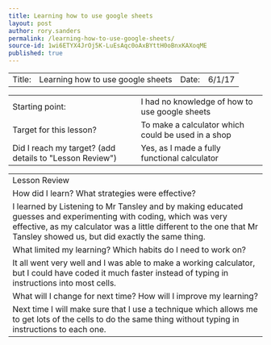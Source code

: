 ```yaml
---
title: Learning how to use google sheets
layout: post
author: rory.sanders
permalink: /learning-how-to-use-google-sheets/
source-id: 1wi6ETYX4JrOj5K-LuEsAqc0oAxBYttH0oBnxKAXoqME
published: true
---
```

<table>
  <tr>
    <td>Title:  </td>
    <td>Learning how to use google sheets</td>
    <td> Date:  </td>
    <td>6/1/17</td>
  </tr>
</table>


<table>
  <tr>
    <td>Starting point:</td>
    <td>I had no knowledge of how to use google sheets</td>
  </tr>
  <tr>
    <td>Target for this lesson?</td>
    <td>To make a calculator which could be used in a shop</td>
  </tr>
  <tr>
    <td>Did I reach my target? 
(add details to "Lesson Review")</td>
    <td>Yes, as I made a fully functional calculator</td>
  </tr>
</table>


<table>
  <tr>
    <td>Lesson Review</td>
  </tr>
  <tr>
    <td>How did I learn? What strategies were effective? </td>
  </tr>
  <tr>
    <td>I learned by Listening to Mr Tansley and by making educated guesses and experimenting with coding, which was very effective, as my calculator was a little different to the one that Mr Tansley showed us, but did exactly the same thing.</td>
  </tr>
  <tr>
    <td>What limited my learning? Which habits do I need to work on? </td>
  </tr>
  <tr>
    <td>It all went very well and I was able to make a working calculator, but I could have coded it much faster instead of typing in instructions into most cells.</td>
  </tr>
  <tr>
    <td>What will I change for next time? How will I improve my learning?</td>
  </tr>
  <tr>
    <td>Next time I will make sure that I use a technique which allows me to get lots of the cells to do the same thing without typing in instructions to each one.</td>
  </tr>
</table>


